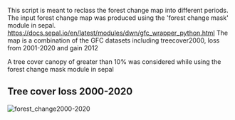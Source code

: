 This script is meant to reclass the forest change map into different periods. 
The input forest change map was produced using the 'forest change mask' module in sepal. https://docs.sepal.io/en/latest/modules/dwn/gfc_wrapper_python.html 
The map is a combination of the GFC datasets including treecover2000, loss from 2001-2020 and gain 2012

A tree cover canopy of greater than 10% was considered while using the forest change mask module in sepal

## Tree cover loss 2000-2020 
![forest_change2000-2020](https://user-images.githubusercontent.com/41087680/132525189-bf85d160-c86f-4aba-bde2-cab7e092e44b.png)



  
